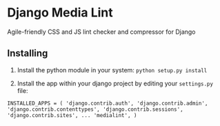 # Django Media Lint

Agile-friendly CSS and JS lint checker and compressor for Django

## Installing

1. Install the python module in your system:
`python setup.py install`

2. Install the app within your django project by editing your `settings.py` file:

`INSTALLED_APPS = (
    'django.contrib.auth',
    'django.contrib.admin',
    'django.contrib.contenttypes',
    'django.contrib.sessions',
    'django.contrib.sites',
    ...
    'medialint',
)`
